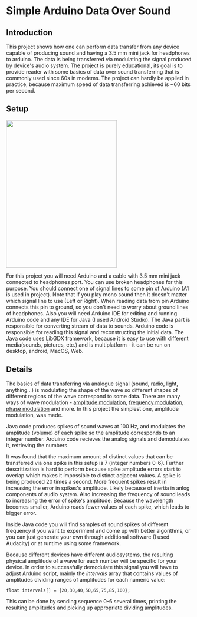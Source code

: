 # Simple Arduino Data Over Sound
## Introduction
  This project shows how one can perform data transfer from any device capable of producing sound and having a 3.5 mm mini jack for headphones to arduino. 
The data is being transferred via modulating the signal produced by device's audio system. The project is purely educational, its goal is to provide reader 
with some basics of data over sound transferring that is commonly used since 60s in modems. The project can hardly be applied in practice, 
because maximum speed of data transferring achieved is ~60 bits per second.

## Setup

<img src="https://user-images.githubusercontent.com/66104180/209701223-4b9deaf5-bf26-456b-a9e2-286be31ba553.jpg" width="300" height="400" />

For this project you will need Arduino and a cable with 3.5 mm mini jack connected to headphones port. You can use broken headphones for this purpose. 
You should connect one of signal lines to some pin of Arduino (A1 is used in project). Note that if you play mono sound then it doesn't matter which 
signal line to use (Left or Right). When reading data from pin Arduino connects this pin to ground, so you don't need to worry about ground lines of headphones.
Also you will need Arduino IDE for editing and running Arduino code and any IDE for Java (I used Android Studio). The Java part is responsible for converting stream of data to sounds. Arduino
code is responsible for reading this signal and reconstructing the initial data. The Java code uses LibGDX framework, because it is easy to use with 
different media(sounds, pictures, etc.) and is multiplatform - it can be run on desktop, android, MacOS, Web. 

## Details

The basics of data transferring via analogue signal (sound, radio, light, anything...) is modulating the shape of the wave so different shapes of different regions of
the wave correspond to some data. There are many ways of wave modulation - [amplitude modulation](https://en.wikipedia.org/wiki/Amplitude_modulation), 
[frequency modulation](https://en.wikipedia.org/wiki/Frequency_modulation), [phase modulation](https://en.wikipedia.org/wiki/Phase_modulation) and more. In this project
the simplest one, amplitude modulation, was made.

Java code produces spikes of sound waves at 100 Hz, and modulates the amplitude (volume) of each spike so the amplitude corresponds to an integer number.
Arduino code recieves the analog signals and demodulates it, retrieving the numbers. 

It was found that the maximum amount of distinct values that can be transferred via
one spike in this setup is 7 (integer numbers 0-6). Further descritization is hard to perform because spike amplitude errors start to overlap which makes it impossible to
distinct adjacent values. A spike is being produced 20 times a second. More frequent spikes result in increasing the error in spikes's amplitude. Likely because of inertia 
in anlog components of audio system. Also increasing the frequency of sound leads to increasing the error of spike's amplitude. Because the wavelength becomes smaller,
Arduino reads fewer values of each spike, which leads to bigger error. 

Inside Java code you will find samples of sound spikes of different frequency if you want to experiment and come up with better algorithms, or you can just generate your own through additional software (I used Audacity) or at runtime using some framework.

Because different devices have different audiosystems, the resulting physical amplitude of a wave for each number will be specific for your device. In order to successfully demodulate this signal you will have to adjust Arduino script, mainly the *intervals* array that contains values of amplitudes dividing ranges of amplitudes for each numeric value:
```
float intervals[] = {20,30,40,50,65,75,85,100};
```
This can be done by sending sequence 0-6 several times, printing the resulting amplitudes and picking up appropriate dividing amplitudes. 
